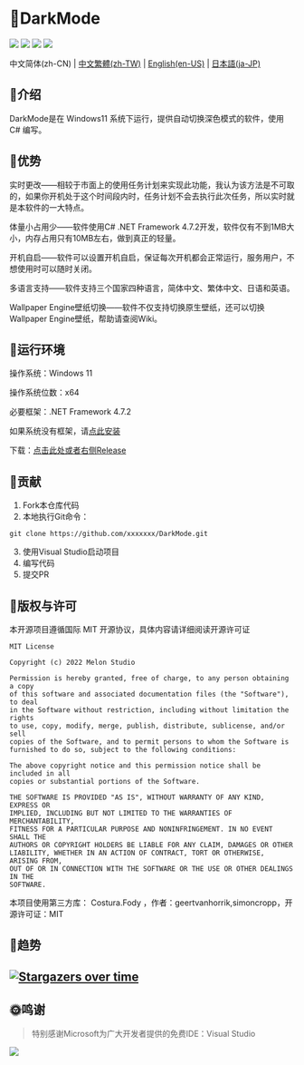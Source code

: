 # 🌙DarkMode

![](https://shields.io/badge/license-MIT-green) ![](https://img.shields.io/github/stars/Melon-Studio/DarkMode) ![](https://img.shields.io/github/issues/Melon-Studio/DarkMode) ![](https://img.shields.io/github/forks/Melon-Studio/DarkMode)

中文简体(zh-CN) | [中文繁體(zh-TW)](README_zh-TW.md) | [English(en-US)](README_EN.md) | [日本語(ja-JP)](README_JP.md)

## 📂介绍

DarkMode是在 Windows11 系统下运行，提供自动切换深色模式的软件，使用 C# 编写。



## 🧡优势

实时更改——相较于市面上的使用任务计划来实现此功能，我认为该方法是不可取的，如果你开机处于这个时间段内时，任务计划不会去执行此次任务，所以实时就是本软件的一大特点。

体量小占用少——软件使用C# .NET Framework 4.7.2开发，软件仅有不到1MB大小，内存占用只有10MB左右，做到真正的轻量。

开机自启——软件可以设置开机自启，保证每次开机都会正常运行，服务用户，不想使用时可以随时关闭。

多语言支持——软件支持三个国家四种语言，简体中文、繁体中文、日语和英语。

Wallpaper Engine壁纸切换——软件不仅支持切换原生壁纸，还可以切换Wallpaper Engine壁纸，帮助请查阅Wiki。



## 📀运行环境

操作系统：Windows 11

操作系统位数：x64

必要框架：.NET Framework 4.7.2

如果系统没有框架，请[点此安装](https://dotnet.microsoft.com/en-us/download/dotnet-framework/thank-you/net472-web-installer)

下载：[点击此处或者右侧Release](https://github.com/Melon-Studio/DarkMode/releases)



## 🎉贡献

1. Fork本仓库代码
2. 本地执行Git命令：

```shell
git clone https://github.com/xxxxxxx/DarkMode.git
```

3. 使用Visual Studio启动项目
4. 编写代码
5. 提交PR



## 🧷版权与许可

本开源项目遵循国际 MIT 开源协议，具体内容请详细阅读开源许可证

```
MIT License

Copyright (c) 2022 Melon Studio

Permission is hereby granted, free of charge, to any person obtaining a copy
of this software and associated documentation files (the "Software"), to deal
in the Software without restriction, including without limitation the rights
to use, copy, modify, merge, publish, distribute, sublicense, and/or sell
copies of the Software, and to permit persons to whom the Software is
furnished to do so, subject to the following conditions:

The above copyright notice and this permission notice shall be included in all
copies or substantial portions of the Software.

THE SOFTWARE IS PROVIDED "AS IS", WITHOUT WARRANTY OF ANY KIND, EXPRESS OR
IMPLIED, INCLUDING BUT NOT LIMITED TO THE WARRANTIES OF MERCHANTABILITY,
FITNESS FOR A PARTICULAR PURPOSE AND NONINFRINGEMENT. IN NO EVENT SHALL THE
AUTHORS OR COPYRIGHT HOLDERS BE LIABLE FOR ANY CLAIM, DAMAGES OR OTHER
LIABILITY, WHETHER IN AN ACTION OF CONTRACT, TORT OR OTHERWISE, ARISING FROM,
OUT OF OR IN CONNECTION WITH THE SOFTWARE OR THE USE OR OTHER DEALINGS IN THE
SOFTWARE.
```

本项目使用第三方库： Costura.Fody ，作者：geertvanhorrik,simoncropp，开源许可证：MIT



## 📶趋势



## [![Stargazers over time](https://starchart.cc/Melon-Studio/DarkMode.svg)](https://starchart.cc/Melon-Studio/DarkMode) 

## 🌞鸣谢

> 特别感谢Microsoft为广大开发者提供的免费IDE：Visual Studio

![](https://visualstudio.microsoft.com/wp-content/uploads/2021/10/Product-Icon.svg)
